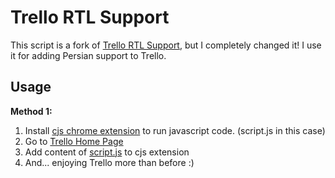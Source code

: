 Trello RTL Support
===============

This script is a fork of [Trello RTL Support](https://github.com/ykh/trello-rtl-support), but I completely changed it!
I use it for adding Persian support to Trello.

Usage
----------

**Method 1:**

1. Install [cjs chrome extension](https://chrome.google.com/webstore/detail/poakhlngfciodnhlhhgnaaelnpjljija) to run javascript code. (script.js in this case)
2. Go to [Trello Home Page](https://trello.com)
3. Add content of [script.js](https://github.com/mjnaderi/trello-rtl-support/blob/master/script.js) to cjs extension <br>
4. And... enjoying Trello more than before :)
